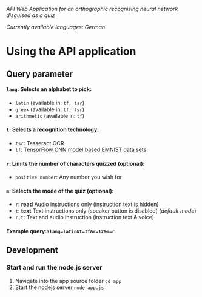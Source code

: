 _API Web Application for an orthographic recognising neural network disguised as a quiz_

_Currently available languages: German_

# Using the API application

## Query parameter

#### `lang`: Selects an alphabet to pick:
- `latin` (available in: `tf, tsr`)
- `greek` (available in: `tf, tsr`)
- `arithmetic` (available in: `tf`)

#### `t`: Selects a recognition technology:
- `tsr`: Tesseract OCR
- `tf`: [TensorFlow CNN model based EMNIST data sets](https://colab.research.google.com/drive/1CJMWZMhKRwx_2-a7GfLPSMmUPRjifQSO?usp=sharing)

#### `r`: Limits the number of characters quizzed (optional):
- `positive number`: Any number you wish for

#### `m`: Selects the mode of the quiz (optional):
- `r`: **read** Audio instructions only (instruction text is hidden)
- `t`: **text** Text instructions only (speaker button is disabled) (_default mode_)
- `r,t`: Text and audio instruction (instruction text & voice)

#### Example query:`?lang=latin&t=tf&r=12&m=r`

## Development

### Start and run the node.js server

1. Navigate into the app source folder `cd app`
2. Start the nodejs server `node app.js`
